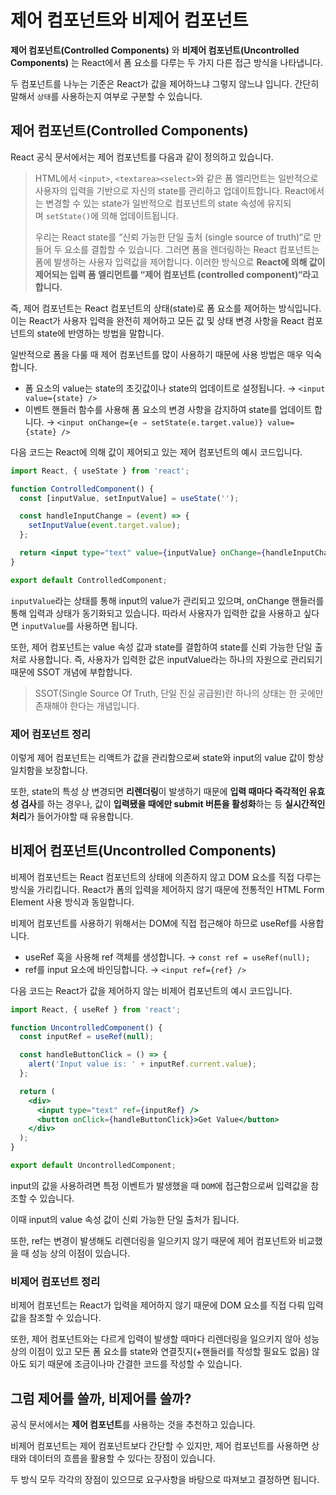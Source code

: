 # 제어 컴포넌트와 비제어 컴포넌트

**제어 컴포넌트(Controlled Components)** 와 **비제어 컴포넌트(Uncontrolled Components)** 는 React에서 폼 요소를 다루는 두 가지 다른 접근 방식을 나타냅니다.

두 컴포넌트를 나누는 기준은 React가 값을 제어하느냐 그렇지 않느냐 입니다. 간단히 말해서 `상태`를 사용하는지 여부로 구분할 수 있습니다.

## 제어 컴포넌트(Controlled Components)

React 공식 문서에서는 제어 컴포넌트를 다음과 같이 정의하고 있습니다.

> HTML에서 `<input>`, `<textarea><select>`와 같은 폼 엘리먼트는 일반적으로 사용자의 입력을 기반으로 자신의 state를 관리하고 업데이트합니다. React에서는 변경할 수 있는 state가 일반적으로 컴포넌트의 state 속성에 유지되며 `setState()`에 의해 업데이트됩니다.
>
> 우리는 React state를 “신뢰 가능한 단일 출처 (single source of truth)“로 만들어 두 요소를 결합할 수 있습니다. 그러면 폼을 렌더링하는 React 컴포넌트는 폼에 발생하는 사용자 입력값을 제어합니다. 이러한 방식으로 **React에 의해 값이 제어되는 입력 폼 엘리먼트를 “제어 컴포넌트 (controlled component)“라고 합니다.**

즉, 제어 컴포넌트는 React 컴포넌트의 상태(state)로 폼 요소를 제어하는 방식입니다. 이는 React가 사용자 입력을 완전히 제어하고 모든 값 및 상태 변경 사항을 React 컴포넌트의 state에 반영하는 방법을 말합니다.

일반적으로 폼을 다룰 때 제어 컴포넌트를 많이 사용하기 때문에 사용 방법은 매우 익숙합니다.

- 폼 요소의 value는 state의 초깃값이나 state의 업데이트로 설정됩니다. → `<input value={state} />`
- 이벤트 핸들러 함수를 사용해 폼 요소의 변경 사항을 감지하여 state를 업데이트 합니다. → `<input onChange={e ⇒ setState(e.target.value)} value={state} />`

다음 코드는 React에 의해 값이 제어되고 있는 제어 컴포넌트의 예시 코드입니다.

```jsx
import React, { useState } from 'react';

function ControlledComponent() {
  const [inputValue, setInputValue] = useState('');

  const handleInputChange = (event) => {
    setInputValue(event.target.value);
  };

  return <input type="text" value={inputValue} onChange={handleInputChange} />;
}

export default ControlledComponent;
```

`inputValue`라는 상태를 통해 input의 value가 관리되고 있으며, onChange 핸들러를 통해 입력과 상태가 동기화되고 있습니다. 따라서 사용자가 입력한 값을 사용하고 싶다면 `inputValue`를 사용하면 됩니다.

또한, 제어 컴포넌트는 value 속성 값과 state를 결합하여 state를 신뢰 가능한 단일 출처로 사용합니다. 즉, 사용자가 입력한 값은 inputValue라는 하나의 자원으로 관리되기 때문에 SSOT 개념에 부합합니다.

> SSOT(Single Source Of Truth, 단일 진실 공급원)란 하나의 상태는 한 곳에만 존재해야 한다는 개념입니다.

### 제어 컴포넌트 정리

이렇게 제어 컴포넌트는 리액트가 값을 관리함으로써 state와 input의 value 값이 항상 일치함을 보장합니다.

또한, state의 특성 상 변경되면 **리렌더링**이 발생하기 때문에 **입력 때마다 즉각적인 유효성 검사**를 하는 경우나, 값이 **입력됐을 때에만 submit 버튼을 활성화**하는 등 **실시간적인 처리**가 들어가야할 때 유용합니다.

## 비제어 컴포넌트(Uncontrolled Components)

비제어 컴포넌트는 React 컴포넌트의 상태에 의존하지 않고 DOM 요소를 직접 다루는 방식을 가리킵니다. React가 폼의 입력을 제어하지 않기 때문에 전통적인 HTML Form Element 사용 방식과 동일합니다.

비제어 컴포넌트를 사용하기 위해서는 DOM에 직접 접근해야 하므로 useRef를 사용합니다.

- useRef 훅을 사용해 ref 객체를 생성합니다. → `const ref = useRef(null);`
- ref를 input 요소에 바인딩합니다. → `<input ref={ref} />`

다음 코드는 React가 값을 제어하지 않는 비제어 컴포넌트의 예시 코드입니다.

```jsx
import React, { useRef } from 'react';

function UncontrolledComponent() {
  const inputRef = useRef(null);

  const handleButtonClick = () => {
    alert('Input value is: ' + inputRef.current.value);
  };

  return (
    <div>
      <input type="text" ref={inputRef} />
      <button onClick={handleButtonClick}>Get Value</button>
    </div>
  );
}

export default UncontrolledComponent;
```

input의 값을 사용하려면 특정 이벤트가 발생했을 때 `DOM`에 접근함으로써 입력값을 참조할 수 있습니다.

이때 input의 value 속성 값이 신뢰 가능한 단일 출처가 됩니다.

또한, ref는 변경이 발생해도 리렌더링을 일으키지 않기 때문에 제어 컴포넌트와 비교했을 때 성능 상의 이점이 있습니다.

### 비제어 컴포넌트 정리

비제어 컴포넌트는 React가 입력을 제어하지 않기 때문에 DOM 요소를 직접 다뤄 입력 값을 참조할 수 있습니다.

또한, 제어 컴포넌트와는 다르게 입력이 발생할 때마다 리렌더링을 일으키지 않아 성능 상의 이점이 있고 모든 폼 요소를 state와 연결짓지(+핸들러를 작성할 필요도 없음) 않아도 되기 때문에 조금이나마 간결한 코드를 작성할 수 있습니다.

## 그럼 제어를 쓸까, 비제어를 쓸까?

공식 문서에서는 **제어 컴포넌트**를 사용하는 것을 추천하고 있습니다.

비제어 컴포넌트는 제어 컴포넌트보다 간단할 수 있지만, 제어 컴포넌트를 사용하면 상태와 데이터의 흐름을 활용할 수 있다는 장점이 있습니다.

두 방식 모두 각각의 장점이 있으므로 요구사항을 바탕으로 따져보고 결정하면 됩니다.
